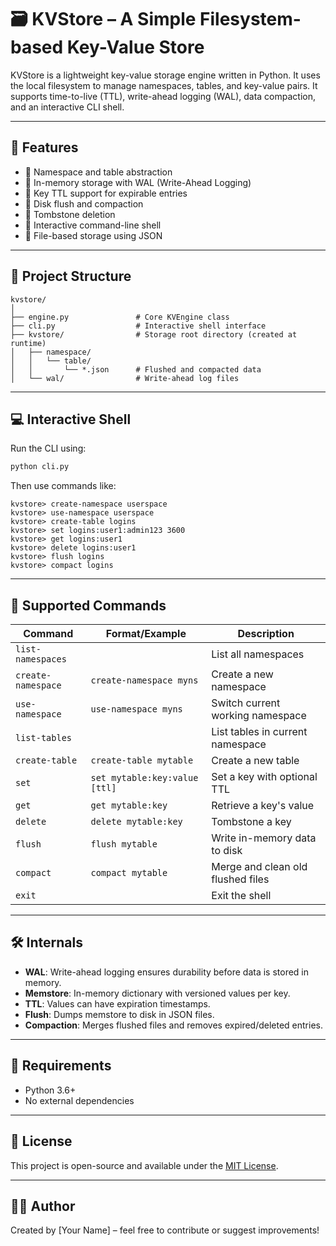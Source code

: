 # 🗃️ KVStore – A Simple Filesystem-based Key-Value Store

KVStore is a lightweight key-value storage engine written in Python. It uses the local filesystem to manage namespaces, tables, and key-value pairs. It supports time-to-live (TTL), write-ahead logging (WAL), data compaction, and an interactive CLI shell.

---

## 🚀 Features

- 🔹 Namespace and table abstraction
- 🔹 In-memory storage with WAL (Write-Ahead Logging)
- 🔹 Key TTL support for expirable entries
- 🔹 Disk flush and compaction
- 🔹 Tombstone deletion
- 🔹 Interactive command-line shell
- 🔹 File-based storage using JSON

---

## 📁 Project Structure

```
kvstore/
│
├── engine.py               # Core KVEngine class
├── cli.py                  # Interactive shell interface
├── kvstore/                # Storage root directory (created at runtime)
│   ├── namespace/
│   │   └── table/
│   │       └── *.json      # Flushed and compacted data
│   └── wal/                # Write-ahead log files
```

---

## 💻 Interactive Shell

Run the CLI using:

```bash
python cli.py
```

Then use commands like:

```shell
kvstore> create-namespace userspace
kvstore> use-namespace userspace
kvstore> create-table logins
kvstore> set logins:user1:admin123 3600
kvstore> get logins:user1
kvstore> delete logins:user1
kvstore> flush logins
kvstore> compact logins
```

---

## 🧪 Supported Commands

| Command                  | Format/Example                            | Description                              |
|--------------------------|--------------------------------------------|------------------------------------------|
| `list-namespaces`        |                                            | List all namespaces                      |
| `create-namespace`       | `create-namespace myns`                   | Create a new namespace                   |
| `use-namespace`          | `use-namespace myns`                      | Switch current working namespace         |
| `list-tables`            |                                            | List tables in current namespace         |
| `create-table`           | `create-table mytable`                    | Create a new table                       |
| `set`                    | `set mytable:key:value [ttl]`             | Set a key with optional TTL              |
| `get`                    | `get mytable:key`                         | Retrieve a key's value                   |
| `delete`                 | `delete mytable:key`                      | Tombstone a key                          |
| `flush`                  | `flush mytable`                           | Write in-memory data to disk             |
| `compact`                | `compact mytable`                         | Merge and clean old flushed files        |
| `exit`                   |                                            | Exit the shell                           |

---

## 🛠 Internals

- **WAL**: Write-ahead logging ensures durability before data is stored in memory.
- **Memstore**: In-memory dictionary with versioned values per key.
- **TTL**: Values can have expiration timestamps.
- **Flush**: Dumps memstore to disk in JSON files.
- **Compaction**: Merges flushed files and removes expired/deleted entries.

---

## 🔧 Requirements

- Python 3.6+
- No external dependencies

---

## 📜 License

This project is open-source and available under the [MIT License](LICENSE).

---

## 👨‍💻 Author

Created by [Your Name] – feel free to contribute or suggest improvements!
